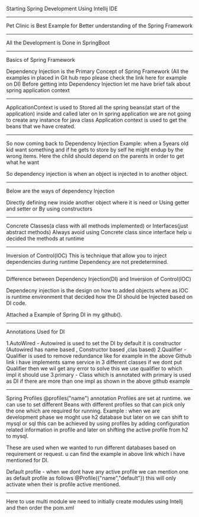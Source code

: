 Starting Spring Development Using Intellij IDE
***********************
Pet Clinic is Best Example for Better understanding of the Spring Framework

*******
All the Development is Done in SpringBoot

**************
Basics of Spring Framework

Dependency Injection is the Primary Concept of Spring Framework
(All the examples in placed in Git hub repo please check the link here for example on DI)
Before getting into Dependency Injection let me have brief talk about spring application context
************** 
ApplicationContext is used to Stored all the spring beans(at start of the application) inside and called later on
In spring application we are not going to create any instance for java class
Application context is used to get the beans that we have created.
 ***********
So now coming back to Dependency Injection 
Example:
when a 5years old kid want something and if he gets to store by self he might endup
by the wrong items.
Here the child should depend on the parents in order to get what he want 

So dependency injection is when an object is injected in to another object.
****************
Below are the ways of dependency Injection

Directly defining new inside another object where it is need
                             or
Using getter and setter 
                            or
By using constructors
**************
Concrete Classes(a class with all methods implemented) or Interfaces(just abstract methods)
Always avoid using Concrete class since interface help u decided the methods at runtime
**************
Inversion of Control(IOC)
This is technique that allow you to inject dependencies during runtime
Dependency are not predetermined.
**********
Difference between Dependency Injection(DI) and Inversion of Control(IOC)                             

Dependecny injection is the design on how to added objects where as IOC is runtime
environment that decided how the DI should be Injected based on DI code.

Attached a Example of Spring DI in my github().

*********************
Annotations Used for DI

1.AutoWired - Autowired is used to set the DI by default it is constructor (Autowired has name based , Constructor based ,clas based)
2.Qualifier - Qualifier is used to remove redundance like for example in the above Github link i have implements same service in 3
 different classes if we dont put Qualifier then we wil get any error to solve this we use qualifier to which impl it should use
3.primary - Class which is annotated with primary is used as DI if there are more than one impl as shown in the above github example

*******************

Spring Profiles
@profiles("name") annotation
Profiles are set at runtime. we can use to set different Beans with different profiles so that can pick only the one which are required
for running.
Example : when we are development phase we moght use h2 database but later on we can shift to mysql or sql this can be achieved by using
profiles by adding configuration related information in profile and later on shifting the active profile from h2 to mysql.

These are used when we wanted to run different databases based on requirement or request. u can find the example in above link which 
i have mentioned for DI.

Default profile - when we dont have any active profile we can mention one as default profile as follows
@Profile({"name","default"})
this will only activate when their is profile active mentioned.

*********************

Here to use multi module we need to initially create modules using Intellj and then order the pom.xml
 



 

